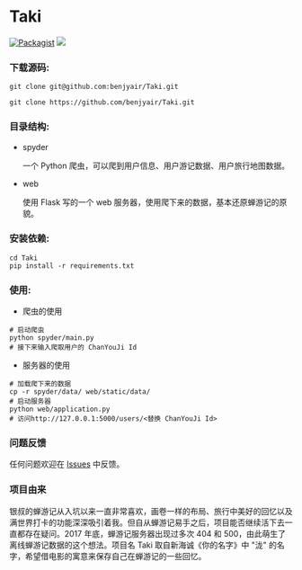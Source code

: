 # Taki

[![Packagist](https://img.shields.io/hexpm/l/plug.svg)](https://github.com/benjyair/Taki/blob/master/LICENSE)
[![](https://img.shields.io/badge/language-Python-green.svg)](https://github.com/benjyair/Taki)


### 下载源码:

```shell
git clone git@github.com:benjyair/Taki.git

git clone https://github.com/benjyair/Taki.git
```


### 目录结构:

* spyder

    一个 Python 爬虫，可以爬到用户信息、用户游记数据、用户旅行地图数据。

* web

    使用 Flask 写的一个 web 服务器，使用爬下来的数据，基本还原蝉游记的原貌。


### 安装依赖:
```shell
cd Taki
pip install -r requirements.txt
```


### 使用:

* 爬虫的使用
```shell
# 启动爬虫
python spyder/main.py
# 接下来输入爬取用户的 ChanYouJi Id
```


* 服务器的使用
```shell
# 加载爬下来的数据
cp -r spyder/data/ web/static/data/
# 启动服务器
python web/application.py
# 访问http://127.0.0.1:5000/users/<替换 ChanYouJi Id> 
```


### 问题反馈
任何问题欢迎在 [Issues](https://github.com/benjyair/Taki/issues) 中反馈。


### 项目由来
银叔的蝉游记从入坑以来一直非常喜欢，画卷一样的布局、旅行中美好的回忆以及满世界打卡的功能深深吸引着我。但自从蝉游记易手之后，项目能否继续活下去一直都存在疑问。2017 年底，蝉游记服务器出现过多次 404 和 500，由此萌生了离线蝉游记数据的这个想法。项目名 Taki 取自新海诚《你的名字》中 "泷" 的名字，希望借电影的寓意来保存自己在蝉游记的一些回忆。
